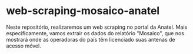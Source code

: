 # web-scraping-mosaico-anatel
Neste repositório, realizaremos um web scraping no portal da Anatel. Mais especificamente, vamos extrair os dados do relatório "Mosaico", que nos mostrará onde as operadoras do país têm licenciado suas antenas de acesso móvel.
